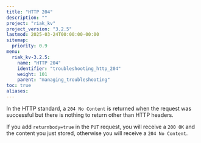 ```yaml
---
title: "HTTP 204"
description: ""
project: "riak_kv"
project_version: "3.2.5"
lastmod: 2025-03-24T00:00:00-00:00
sitemap:
  priority: 0.9
menu:
  riak_kv-3.2.5:
    name: "HTTP 204"
    identifier: "troubleshooting_http_204"
    weight: 101
    parent: "managing_troubleshooting"
toc: true
aliases:
---
```


In the HTTP standard, a `204 No Content` is returned when the request was successful but there is nothing to return other than HTTP headers.

If you add `returnbody=true` in the `PUT` request, you will receive a `200 OK` and the content you just stored, otherwise you will receive a `204 No Content`.

